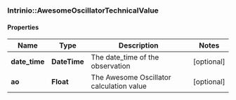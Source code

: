 ### Intrinio::AwesomeOscillatorTechnicalValue

#### Properties
Name | Type | Description | Notes
------------ | ------------- | ------------- | -------------
**date_time** | **DateTime** | The date_time of the observation | [optional] 
**ao** | **Float** | The Awesome Oscillator calculation value | [optional] 


